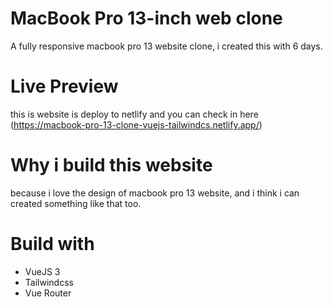 # MacBook Pro 13-inch web clone

A fully responsive macbook pro 13 website clone, i created this with 6 days.



# Live Preview

this is website is deploy to netlify and you can check in here (https://macbook-pro-13-clone-vuejs-tailwindcs.netlify.app/)



# Why i build this website

because i love the design of macbook pro 13 website, and i think i can created something like that too.



# Build with

- VueJS 3
- Tailwindcss
- Vue Router
